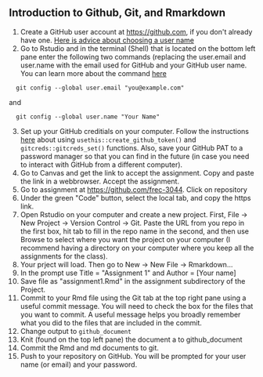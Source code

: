 ## Introduction to Github, Git, and Rmarkdown

1. Create a GitHub user account at https://github.com, if you don't already have one.  [Here is advice about choosing a user name](https://happygitwithr.com/github-acct.html#username-advice)
2. Go to Rstudio and in the terminal (Shell) that is located on the bottom left pane enter the following two commands (replacing the user.email and user.name with the email used for GitHub and your GitHub user name.  You can learn more about the command [here](https://happygitwithr.com/hello-git.html#hello-git)
```
  git config --global user.email "you@example.com"
```
and
```
  git config --global user.name "Your Name"
```
3. Set up your GitHub creditials on your computer.  Follow the instructions [here](https://happygitwithr.com/https-pat.html#tldr) about using `usethis::create_github_token()` and `gitcreds::gitcreds_set()` functions.  Also, save your GitHub PAT to a password manager so that you can find in the future (in case you need to interact with GitHub from a different computer).
4. Go to Canvas and get the link to accept the assignment.  Copy and paste the link in a webbrowser.  Accept the assignment.
5. Go to assignment at https://github.com/frec-3044.  Click on repository
6. Under the green "Code" button, select the local tab, and copy the https link.
7. Open Rstudio on your computer and create a new project. First, File -> New Project -> Version Control -> Git.  Paste the URL from you repo in the first box, hit tab to fill in the repo name in the second, and then use Browse to select where you want the project on your computer (I recommend having a directory on your computer where you keep all the assignments for the class).
8. Your prject will load.  Then go to New -> New File -> Rmarkdown... 
9. In the prompt use Title =  "Assignment 1" and Author = [Your name]
10. Save file as "assignment1.Rmd" in the assignment subdirectory of the Project.
11. Commit to your Rmd file using the Git tab at the top right pane using a useful commit message. You will need to check the box for the files that you want to commit. A useful message helps you broadly remember what you did to the files that are included in the commit.
9.  Change output to `github_document`
10. Knit (found on the top left pane) the document a to github_document
11. Commit the Rmd and md documents to git.
12. Push to your repository on GitHub.  You will be prompted for your user name (or email) and your password.
